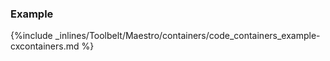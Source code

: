 <!-- post: -->


### Example



{%include _inlines/Toolbelt/Maestro/containers/code_containers_example-cxcontainers.md %}



